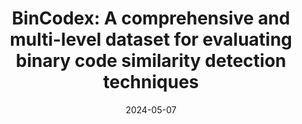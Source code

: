 ---
title: "BinCodex: A comprehensive and multi-level dataset for evaluating binary code similarity detection techniques"
collection: publications
category: manuscripts
# permalink: /publication/2024-06-hive
# excerpt: 'This paper is about fixing template issue #693.'
date: 2024-05-07
venue: 'BenchCouncil Transactions on Benchmarks, Standards and Evaluations'
paperurl: 'https://patrickphzhang.github.io/files/bincodex.pdf'
citation: '**Peihua Zhang**, Chenggang Wu, and Zhe Wang. "BinCodex: A comprehensive and multi-level dataset for evaluating binary code similarity detection techniques.". BenchCouncil Transactions on Benchmarks, Standards and Evaluations 4.2 (2024): 100163.'
---